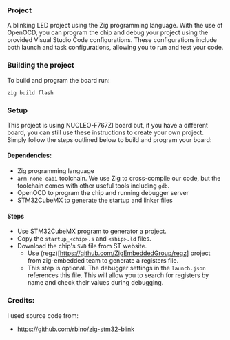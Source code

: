 ### Project
A blinking LED project using the Zig programming language. With the use of OpenOCD, you can program the chip and debug your project using the provided Visual Studio Code configurations. These configurations include both launch and task configurations, allowing you to run and test your code.

### Building the project
To build and program the board run:
```
zig build flash
```

### Setup
This project is using NUCLEO-F767ZI board but, if you have a different board, you can still use these instructions to create your own project. Simply follow the steps outlined below to build and program your board:

#### Dependencies:
- Zig programming language
- `arm-none-eabi` toolchain. We use Zig to cross-compile our code, but the toolchain comes with other useful tools including `gdb`.
- OpenOCD to program the chip and running debugger server
- STM32CubeMX to generate the startup and linker files

#### Steps
- Use STM32CubeMX program to generator a project.
- Copy the `startup_<chip>.s` and `<ship>.ld` files.
- Download the chip's `SVD` file from ST website. 
    - Use (regz)[https://github.com/ZigEmbeddedGroup/regz] project from zig-embedded team to generate a registers file.
    - This step is optional. The debugger settings in the `launch.json` references this file. This will allow you to search for registers by name and check their values during debugging.


### Credits:
I used source code from:
- https://github.com/rbino/zig-stm32-blink